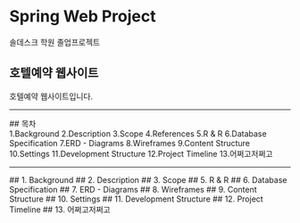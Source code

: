 # Spring Web Project
솔데스크 학원 졸업프로젝트

## 호텔예약 웹사이트
호텔예약 웹사이트입니다.


<hr>
## 목차 <br>
1.Background
2.Description
3.Scope
4.References
5.R & R
6.Database Specification
7.ERD - Diagrams
8.Wireframes
9.Content Structure
10.Settings
11.Development Structure
12.Project Timeline
13.어쩌고저쩌고


<hr>
## 1. Background
## 2. Description
## 3. Scope
## 5. R & R
## 6. Database Specification
## 7. ERD - Diagrams
## 8. Wireframes
## 9. Content Structure
## 10. Settings
## 11. Development Structure
## 12. Project Timeline
## 13. 어쩌고저쩌고
